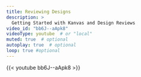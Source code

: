 ```yaml
---
title: Reviewing Designs
description: >
  Getting Started with Kanvas and Design Reviews
video_id: "bb6J--aApk8"
videoType: youtube  # or "local"
muted: true  # optional
autoplay: true  # optional
loop: true #optional
---
```


{{< youtube bb6J--aApk8 >}}
